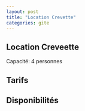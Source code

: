 ```yaml
---
layout: post
title: "Location Crevette"
categories: gite
---
```


## Location Creveette

Capacité: 4 personnes


## Tarifs


## Disponibilités

